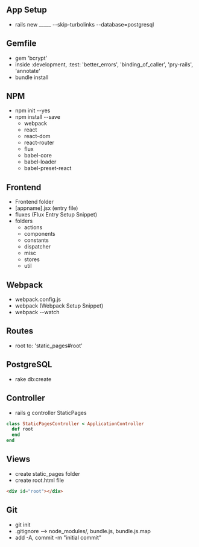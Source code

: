 ## App Setup
* rails new _____ --skip-turbolinks --database=postgresql

## Gemfile
* gem 'bcrypt'
* inside :development, :test: 'better_errors', 'binding_of_caller', 'pry-rails', 'annotate'
* bundle install

## NPM
* npm init --yes
* npm install --save
  * webpack
  * react
  * react-dom
  * react-router
  * flux
  * babel-core
  * babel-loader
  * babel-preset-react


## Frontend

* Frontend folder
* [appname].jsx (entry file)
* fluxes (Flux Entry Setup Snippet)
* folders
  * actions
  * components
  * constants
  * dispatcher
  * misc
  * stores
  * util


## Webpack
* webpack.config.js
* webpack (Webpack Setup Snippet)
* webpack --watch

## Routes
* root to: 'static_pages#root'

## PostgreSQL
* rake db:create

## Controller

* rails g controller StaticPages

```ruby
class StaticPagesController < ApplicationController
  def root
  end
end
```

## Views

* create static_pages folder
* create root.html file
 ```html
<div id="root"></div>
```

## Git
* git init
* .gitignore --> node_modules/, bundle.js, bundle.js.map
* add -A, commit -m "initial commit"
